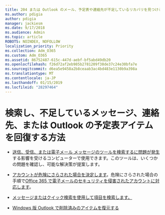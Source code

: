 ```yaml
---
title: 204 または Outlook のメール、予定表や連絡先が不足しているリカバリを見つける方法
ms.author: pdigia
author: pdigia
manager: jackiesm
ms.date: 9/17/2018
ms.audience: Admin
ms.topic: article
ROBOTS: NOINDEX, NOFOLLOW
localization_priority: Priority
ms.collection: Adm_O365
ms.custom: Adm_O365
ms.assetid: 86752487-615c-447d-aebf-bf5abd49db20
ms.openlocfilehash: f26d72af2eb985b2781209f38de37c24e30bfa7e
ms.sourcegitcommit: d6ea5e9458a2b8ceaab3ac4bd483e1130b9a398a
ms.translationtype: MT
ms.contentlocale: ja-JP
ms.lasthandoff: 01/15/2019
ms.locfileid: "28297464"
---
```

# <a name="how-to-find-and-recover-missing-messages-contacts-or-calendar-items-in-outlook"></a>検索し、不足しているメッセージ、連絡先、または Outlook の予定表アイテムを回復する方法

- [送信、受信、または電子メール メッセージのツールを検索するに問題が発生](https://aka.ms/SaRA-OutlookSendReceive)する影響を受けるコンピューターで使用できます。このツールは、いくつかの問題を確認し、可能な解決策が提案します。 
    
- [アカウントが危険にさらされた場合を決定します](https://support.microsoft.com/help/2551603/how-to-determine-whether-your-office-365-account-has-been-compromised)。危険にさらされた場合の手順で[Office 365 で電子メールのセキュリティを侵害されたアカウントに対応します](https://docs.microsoft.com/en-us/office365/enterprise/responding-to-a-compromised-email-account)。
    
- [メッセージまたはクイック検索を使用して項目を検索します。](https://support.office.com/article/69748862-5976-47b9-98e8-ed179f1b9e4d)
    
- [Windows 版 Outlook で削除済みのアイテムを復元する](https://support.office.com/article/49e81f3c-c8f4-4426-a0b9-c0fd751d48ce)
    

